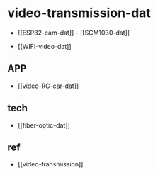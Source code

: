 
# video-transmission-dat

- [[ESP32-cam-dat]] - [[SCM1030-dat]]

- [[WIFI-video-dat]]

## APP 

- [[video-RC-car-dat]]

## tech 

- [[fiber-optic-dat]]


## ref 

- [[video-transmission]]


